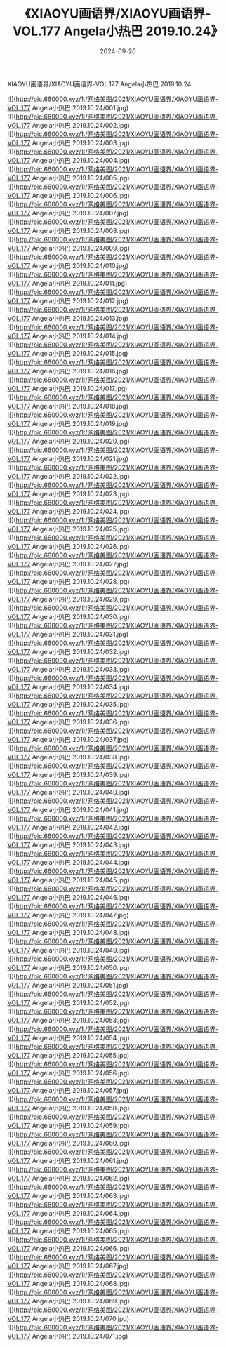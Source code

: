 ﻿---
layout: post
title:  《XIAOYU画语界/XIAOYU画语界-VOL.177 Angela小热巴 2019.10.24》
date:   2024-09-26
img: http://pic.660000.xyz/1:/网络美图/2021/XIAOYU画语界/XIAOYU画语界-VOL.177 Angela小热巴 2019.10.24/000.jpg
categories: [美女, 清纯, 唯美]
---

XIAOYU画语界/XIAOYU画语界-VOL.177 Angela小热巴 2019.10.24

 ![](http://pic.660000.xyz/1:/网络美图/2021/XIAOYU画语界/XIAOYU画语界-VOL.177 Angela小热巴 2019.10.24/001.jpg) <br>![](http://pic.660000.xyz/1:/网络美图/2021/XIAOYU画语界/XIAOYU画语界-VOL.177 Angela小热巴 2019.10.24/002.jpg) <br>![](http://pic.660000.xyz/1:/网络美图/2021/XIAOYU画语界/XIAOYU画语界-VOL.177 Angela小热巴 2019.10.24/003.jpg) <br>![](http://pic.660000.xyz/1:/网络美图/2021/XIAOYU画语界/XIAOYU画语界-VOL.177 Angela小热巴 2019.10.24/004.jpg) <br>![](http://pic.660000.xyz/1:/网络美图/2021/XIAOYU画语界/XIAOYU画语界-VOL.177 Angela小热巴 2019.10.24/005.jpg) <br>![](http://pic.660000.xyz/1:/网络美图/2021/XIAOYU画语界/XIAOYU画语界-VOL.177 Angela小热巴 2019.10.24/006.jpg) <br>![](http://pic.660000.xyz/1:/网络美图/2021/XIAOYU画语界/XIAOYU画语界-VOL.177 Angela小热巴 2019.10.24/007.jpg) <br>![](http://pic.660000.xyz/1:/网络美图/2021/XIAOYU画语界/XIAOYU画语界-VOL.177 Angela小热巴 2019.10.24/008.jpg) <br>![](http://pic.660000.xyz/1:/网络美图/2021/XIAOYU画语界/XIAOYU画语界-VOL.177 Angela小热巴 2019.10.24/009.jpg) <br>![](http://pic.660000.xyz/1:/网络美图/2021/XIAOYU画语界/XIAOYU画语界-VOL.177 Angela小热巴 2019.10.24/010.jpg) <br>![](http://pic.660000.xyz/1:/网络美图/2021/XIAOYU画语界/XIAOYU画语界-VOL.177 Angela小热巴 2019.10.24/011.jpg) <br>![](http://pic.660000.xyz/1:/网络美图/2021/XIAOYU画语界/XIAOYU画语界-VOL.177 Angela小热巴 2019.10.24/012.jpg) <br>![](http://pic.660000.xyz/1:/网络美图/2021/XIAOYU画语界/XIAOYU画语界-VOL.177 Angela小热巴 2019.10.24/013.jpg) <br>![](http://pic.660000.xyz/1:/网络美图/2021/XIAOYU画语界/XIAOYU画语界-VOL.177 Angela小热巴 2019.10.24/014.jpg) <br>![](http://pic.660000.xyz/1:/网络美图/2021/XIAOYU画语界/XIAOYU画语界-VOL.177 Angela小热巴 2019.10.24/015.jpg) <br>![](http://pic.660000.xyz/1:/网络美图/2021/XIAOYU画语界/XIAOYU画语界-VOL.177 Angela小热巴 2019.10.24/016.jpg) <br>![](http://pic.660000.xyz/1:/网络美图/2021/XIAOYU画语界/XIAOYU画语界-VOL.177 Angela小热巴 2019.10.24/017.jpg) <br>![](http://pic.660000.xyz/1:/网络美图/2021/XIAOYU画语界/XIAOYU画语界-VOL.177 Angela小热巴 2019.10.24/018.jpg) <br>![](http://pic.660000.xyz/1:/网络美图/2021/XIAOYU画语界/XIAOYU画语界-VOL.177 Angela小热巴 2019.10.24/019.jpg) <br>![](http://pic.660000.xyz/1:/网络美图/2021/XIAOYU画语界/XIAOYU画语界-VOL.177 Angela小热巴 2019.10.24/020.jpg) <br>![](http://pic.660000.xyz/1:/网络美图/2021/XIAOYU画语界/XIAOYU画语界-VOL.177 Angela小热巴 2019.10.24/021.jpg) <br>![](http://pic.660000.xyz/1:/网络美图/2021/XIAOYU画语界/XIAOYU画语界-VOL.177 Angela小热巴 2019.10.24/022.jpg) <br>![](http://pic.660000.xyz/1:/网络美图/2021/XIAOYU画语界/XIAOYU画语界-VOL.177 Angela小热巴 2019.10.24/023.jpg) <br>![](http://pic.660000.xyz/1:/网络美图/2021/XIAOYU画语界/XIAOYU画语界-VOL.177 Angela小热巴 2019.10.24/024.jpg) <br>![](http://pic.660000.xyz/1:/网络美图/2021/XIAOYU画语界/XIAOYU画语界-VOL.177 Angela小热巴 2019.10.24/025.jpg) <br>![](http://pic.660000.xyz/1:/网络美图/2021/XIAOYU画语界/XIAOYU画语界-VOL.177 Angela小热巴 2019.10.24/026.jpg) <br>![](http://pic.660000.xyz/1:/网络美图/2021/XIAOYU画语界/XIAOYU画语界-VOL.177 Angela小热巴 2019.10.24/027.jpg) <br>![](http://pic.660000.xyz/1:/网络美图/2021/XIAOYU画语界/XIAOYU画语界-VOL.177 Angela小热巴 2019.10.24/028.jpg) <br>![](http://pic.660000.xyz/1:/网络美图/2021/XIAOYU画语界/XIAOYU画语界-VOL.177 Angela小热巴 2019.10.24/029.jpg) <br>![](http://pic.660000.xyz/1:/网络美图/2021/XIAOYU画语界/XIAOYU画语界-VOL.177 Angela小热巴 2019.10.24/030.jpg) <br>![](http://pic.660000.xyz/1:/网络美图/2021/XIAOYU画语界/XIAOYU画语界-VOL.177 Angela小热巴 2019.10.24/031.jpg) <br>![](http://pic.660000.xyz/1:/网络美图/2021/XIAOYU画语界/XIAOYU画语界-VOL.177 Angela小热巴 2019.10.24/032.jpg) <br>![](http://pic.660000.xyz/1:/网络美图/2021/XIAOYU画语界/XIAOYU画语界-VOL.177 Angela小热巴 2019.10.24/033.jpg) <br>![](http://pic.660000.xyz/1:/网络美图/2021/XIAOYU画语界/XIAOYU画语界-VOL.177 Angela小热巴 2019.10.24/034.jpg) <br>![](http://pic.660000.xyz/1:/网络美图/2021/XIAOYU画语界/XIAOYU画语界-VOL.177 Angela小热巴 2019.10.24/035.jpg) <br>![](http://pic.660000.xyz/1:/网络美图/2021/XIAOYU画语界/XIAOYU画语界-VOL.177 Angela小热巴 2019.10.24/036.jpg) <br>![](http://pic.660000.xyz/1:/网络美图/2021/XIAOYU画语界/XIAOYU画语界-VOL.177 Angela小热巴 2019.10.24/037.jpg) <br>![](http://pic.660000.xyz/1:/网络美图/2021/XIAOYU画语界/XIAOYU画语界-VOL.177 Angela小热巴 2019.10.24/038.jpg) <br>![](http://pic.660000.xyz/1:/网络美图/2021/XIAOYU画语界/XIAOYU画语界-VOL.177 Angela小热巴 2019.10.24/039.jpg) <br>![](http://pic.660000.xyz/1:/网络美图/2021/XIAOYU画语界/XIAOYU画语界-VOL.177 Angela小热巴 2019.10.24/040.jpg) <br>![](http://pic.660000.xyz/1:/网络美图/2021/XIAOYU画语界/XIAOYU画语界-VOL.177 Angela小热巴 2019.10.24/041.jpg) <br>![](http://pic.660000.xyz/1:/网络美图/2021/XIAOYU画语界/XIAOYU画语界-VOL.177 Angela小热巴 2019.10.24/042.jpg) <br>![](http://pic.660000.xyz/1:/网络美图/2021/XIAOYU画语界/XIAOYU画语界-VOL.177 Angela小热巴 2019.10.24/043.jpg) <br>![](http://pic.660000.xyz/1:/网络美图/2021/XIAOYU画语界/XIAOYU画语界-VOL.177 Angela小热巴 2019.10.24/044.jpg) <br>![](http://pic.660000.xyz/1:/网络美图/2021/XIAOYU画语界/XIAOYU画语界-VOL.177 Angela小热巴 2019.10.24/045.jpg) <br>![](http://pic.660000.xyz/1:/网络美图/2021/XIAOYU画语界/XIAOYU画语界-VOL.177 Angela小热巴 2019.10.24/046.jpg) <br>![](http://pic.660000.xyz/1:/网络美图/2021/XIAOYU画语界/XIAOYU画语界-VOL.177 Angela小热巴 2019.10.24/047.jpg) <br>![](http://pic.660000.xyz/1:/网络美图/2021/XIAOYU画语界/XIAOYU画语界-VOL.177 Angela小热巴 2019.10.24/048.jpg) <br>![](http://pic.660000.xyz/1:/网络美图/2021/XIAOYU画语界/XIAOYU画语界-VOL.177 Angela小热巴 2019.10.24/049.jpg) <br>![](http://pic.660000.xyz/1:/网络美图/2021/XIAOYU画语界/XIAOYU画语界-VOL.177 Angela小热巴 2019.10.24/050.jpg) <br>![](http://pic.660000.xyz/1:/网络美图/2021/XIAOYU画语界/XIAOYU画语界-VOL.177 Angela小热巴 2019.10.24/051.jpg) <br>![](http://pic.660000.xyz/1:/网络美图/2021/XIAOYU画语界/XIAOYU画语界-VOL.177 Angela小热巴 2019.10.24/052.jpg) <br>![](http://pic.660000.xyz/1:/网络美图/2021/XIAOYU画语界/XIAOYU画语界-VOL.177 Angela小热巴 2019.10.24/053.jpg) <br>![](http://pic.660000.xyz/1:/网络美图/2021/XIAOYU画语界/XIAOYU画语界-VOL.177 Angela小热巴 2019.10.24/054.jpg) <br>![](http://pic.660000.xyz/1:/网络美图/2021/XIAOYU画语界/XIAOYU画语界-VOL.177 Angela小热巴 2019.10.24/055.jpg) <br>![](http://pic.660000.xyz/1:/网络美图/2021/XIAOYU画语界/XIAOYU画语界-VOL.177 Angela小热巴 2019.10.24/056.jpg) <br>![](http://pic.660000.xyz/1:/网络美图/2021/XIAOYU画语界/XIAOYU画语界-VOL.177 Angela小热巴 2019.10.24/057.jpg) <br>![](http://pic.660000.xyz/1:/网络美图/2021/XIAOYU画语界/XIAOYU画语界-VOL.177 Angela小热巴 2019.10.24/058.jpg) <br>![](http://pic.660000.xyz/1:/网络美图/2021/XIAOYU画语界/XIAOYU画语界-VOL.177 Angela小热巴 2019.10.24/059.jpg) <br>![](http://pic.660000.xyz/1:/网络美图/2021/XIAOYU画语界/XIAOYU画语界-VOL.177 Angela小热巴 2019.10.24/060.jpg) <br>![](http://pic.660000.xyz/1:/网络美图/2021/XIAOYU画语界/XIAOYU画语界-VOL.177 Angela小热巴 2019.10.24/061.jpg) <br>![](http://pic.660000.xyz/1:/网络美图/2021/XIAOYU画语界/XIAOYU画语界-VOL.177 Angela小热巴 2019.10.24/062.jpg) <br>![](http://pic.660000.xyz/1:/网络美图/2021/XIAOYU画语界/XIAOYU画语界-VOL.177 Angela小热巴 2019.10.24/063.jpg) <br>![](http://pic.660000.xyz/1:/网络美图/2021/XIAOYU画语界/XIAOYU画语界-VOL.177 Angela小热巴 2019.10.24/064.jpg) <br>![](http://pic.660000.xyz/1:/网络美图/2021/XIAOYU画语界/XIAOYU画语界-VOL.177 Angela小热巴 2019.10.24/065.jpg) <br>![](http://pic.660000.xyz/1:/网络美图/2021/XIAOYU画语界/XIAOYU画语界-VOL.177 Angela小热巴 2019.10.24/066.jpg) <br>![](http://pic.660000.xyz/1:/网络美图/2021/XIAOYU画语界/XIAOYU画语界-VOL.177 Angela小热巴 2019.10.24/067.jpg) <br>![](http://pic.660000.xyz/1:/网络美图/2021/XIAOYU画语界/XIAOYU画语界-VOL.177 Angela小热巴 2019.10.24/068.jpg) <br>![](http://pic.660000.xyz/1:/网络美图/2021/XIAOYU画语界/XIAOYU画语界-VOL.177 Angela小热巴 2019.10.24/069.jpg) <br>![](http://pic.660000.xyz/1:/网络美图/2021/XIAOYU画语界/XIAOYU画语界-VOL.177 Angela小热巴 2019.10.24/070.jpg) <br>![](http://pic.660000.xyz/1:/网络美图/2021/XIAOYU画语界/XIAOYU画语界-VOL.177 Angela小热巴 2019.10.24/071.jpg) <br>